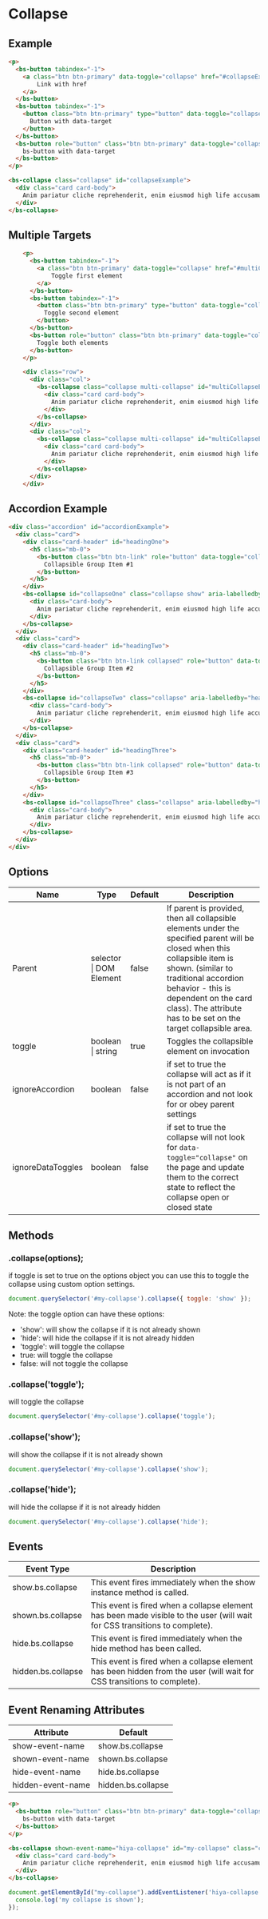 # Collapse

## Example

<vue-html-wrapper>
  <template slot="example">
    <p>
      <bs-button v-pre tabindex="-1">
        <a class="btn btn-primary" data-toggle="collapse" href="#collapseExample" role="button" aria-expanded="false" aria-controls="collapseExample">
            Link with href
        </a>
      </bs-button>
      <bs-button v-pre tabindex="-1">
        <button class="btn btn-primary" type="button" data-toggle="collapse" data-target="#collapseExample" aria-expanded="false" aria-controls="collapseExample">
          Button with data-target
        </button>
      </bs-button>
      <bs-button v-pre role="button" class="btn btn-primary" data-toggle="collapse" data-target="#collapseExample" aria-expanded="false" aria-controls="collapseExample">
        bs-button with data-target
      </bs-button>
    </p>
    <bs-collapse v-pre class="collapse" id="collapseExample">
      <div class="card card-body">
        Anim pariatur cliche reprehenderit, enim eiusmod high life accusamus terry richardson ad squid. Nihil anim keffiyeh helvetica, craft beer labore wes anderson cred nesciunt sapiente ea proident.
      </div>
    </bs-collapse>
  </template>
</vue-html-wrapper>

```html
<p>
  <bs-button tabindex="-1">
    <a class="btn btn-primary" data-toggle="collapse" href="#collapseExample" role="button" aria-expanded="false" aria-controls="collapseExample">
        Link with href
    </a>
  </bs-button>
  <bs-button tabindex="-1">
    <button class="btn btn-primary" type="button" data-toggle="collapse" data-target="#collapseExample" aria-expanded="false" aria-controls="collapseExample">
      Button with data-target
    </button>
  </bs-button>
  <bs-button role="button" class="btn btn-primary" data-toggle="collapse" data-target="#collapseExample" aria-expanded="false" aria-controls="collapseExample">
    bs-button with data-target
  </bs-button>
</p>

<bs-collapse class="collapse" id="collapseExample">
  <div class="card card-body">
    Anim pariatur cliche reprehenderit, enim eiusmod high life accusamus terry richardson ad squid. Nihil anim keffiyeh helvetica, craft beer labore wes anderson cred nesciunt sapiente ea proident.
  </div>
</bs-collapse>
```

## Multiple Targets

<vue-html-wrapper>
  <template slot="example">
    <p>
      <bs-button v-pre tabindex="-1">
        <a class="btn btn-primary" data-toggle="collapse" href="#multiCollapseExample1" role="button" aria-expanded="false" aria-controls="multiCollapseExample1">
            Toggle first element
        </a>
      </bs-button>
      <bs-button v-pre tabindex="-1">
        <button class="btn btn-primary" type="button" data-toggle="collapse" data-target="#multiCollapseExample2" aria-expanded="false" aria-controls="multiCollapseExample2">
          Toggle second element
        </button>
      </bs-button>
      <bs-button v-pre role="button" class="btn btn-primary" data-toggle="collapse" data-target=".multi-collapse" aria-expanded="false" aria-controls="multiCollapseExample1 multiCollapseExample2">
        Toggle both elements
      </bs-button>
    </p>
    <div class="row">
      <div class="col">
        <bs-collapse v-pre class="collapse multi-collapse" id="multiCollapseExample1">
          <div class="card card-body">
            Anim pariatur cliche reprehenderit, enim eiusmod high life accusamus terry richardson ad squid. Nihil anim keffiyeh helvetica, craft beer labore wes anderson cred nesciunt sapiente ea proident.
          </div>
        </bs-collapse>
      </div>
      <div class="col">
        <bs-collapse v-pre class="collapse multi-collapse" id="multiCollapseExample2">
          <div class="card card-body">
            Anim pariatur cliche reprehenderit, enim eiusmod high life accusamus terry richardson ad squid. Nihil anim keffiyeh helvetica, craft beer labore wes anderson cred nesciunt sapiente ea proident.
          </div>
        </bs-collapse>
      </div>
    </div>
  </template>
</vue-html-wrapper>

```html
    <p>
      <bs-button tabindex="-1">
        <a class="btn btn-primary" data-toggle="collapse" href="#multiCollapseExample1" role="button" aria-expanded="false" aria-controls="multiCollapseExample1">
            Toggle first element
        </a>
      </bs-button>
      <bs-button tabindex="-1">
        <button class="btn btn-primary" type="button" data-toggle="collapse" data-target="#multiCollapseExample2" aria-expanded="false" aria-controls="multiCollapseExample2">
          Toggle second element
        </button>
      </bs-button>
      <bs-button role="button" class="btn btn-primary" data-toggle="collapse" data-target=".multi-collapse" aria-expanded="false" aria-controls="multiCollapseExample1 multiCollapseExample2">
        Toggle both elements
      </bs-button>
    </p>

    <div class="row">
      <div class="col">
        <bs-collapse class="collapse multi-collapse" id="multiCollapseExample1">
          <div class="card card-body">
            Anim pariatur cliche reprehenderit, enim eiusmod high life accusamus terry richardson ad squid. Nihil anim keffiyeh helvetica, craft beer labore wes anderson cred nesciunt sapiente ea proident.
          </div>
        </bs-collapse>
      </div>
      <div class="col">
        <bs-collapse class="collapse multi-collapse" id="multiCollapseExample2">
          <div class="card card-body">
            Anim pariatur cliche reprehenderit, enim eiusmod high life accusamus terry richardson ad squid. Nihil anim keffiyeh helvetica, craft beer labore wes anderson cred nesciunt sapiente ea proident.
          </div>
        </bs-collapse>
      </div>
    </div>
```

## Accordion Example

<vue-html-wrapper>
  <template slot="example">
    <div class="accordion" id="accordionExample">
      <div class="card">
        <div class="card-header" id="headingOne">
          <h5 class="mb-0">
            <bs-button v-pre class="btn btn-link" role="button" data-toggle="collapse" data-target="#collapseOne" aria-expanded="true" aria-controls="collapseOne">
              Collapsible Group Item #1
            </bs-button>
          </h5>
        </div>
        <bs-collapse v-pre id="collapseOne" class="collapse show" aria-labelledby="headingOne" data-parent="#accordionExample">
          <div class="card-body">
            Anim pariatur cliche reprehenderit, enim eiusmod high life accusamus terry richardson ad squid. 3 wolf moon officia aute, non cupidatat skateboard dolor brunch. Food truck quinoa nesciunt laborum eiusmod. Brunch 3 wolf moon tempor, sunt aliqua put a bird on it squid single-origin coffee nulla assumenda shoreditch et. Nihil anim keffiyeh helvetica, craft beer labore wes anderson cred nesciunt sapiente ea proident. Ad vegan excepteur butcher vice lomo. Leggings occaecat craft beer farm-to-table, raw denim aesthetic synth nesciunt you probably haven't heard of them accusamus labore sustainable VHS.
          </div>
        </bs-collapse>
      </div>
      <div class="card">
        <div class="card-header" id="headingTwo">
          <h5 class="mb-0">
            <bs-button v-pre class="btn btn-link collapsed" role="button" data-toggle="collapse" data-target="#collapseTwo" aria-expanded="false" aria-controls="collapseTwo">
              Collapsible Group Item #2
            </bs-button>
          </h5>
        </div>
        <bs-collapse v-pre id="collapseTwo" class="collapse" aria-labelledby="headingTwo" data-parent="#accordionExample">
          <div class="card-body">
            Anim pariatur cliche reprehenderit, enim eiusmod high life accusamus terry richardson ad squid. 3 wolf moon officia aute, non cupidatat skateboard dolor brunch. Food truck quinoa nesciunt laborum eiusmod. Brunch 3 wolf moon tempor, sunt aliqua put a bird on it squid single-origin coffee nulla assumenda shoreditch et. Nihil anim keffiyeh helvetica, craft beer labore wes anderson cred nesciunt sapiente ea proident. Ad vegan excepteur butcher vice lomo. Leggings occaecat craft beer farm-to-table, raw denim aesthetic synth nesciunt you probably haven't heard of them accusamus labore sustainable VHS.
          </div>
        </bs-collapse>
      </div>
      <div class="card">
        <div class="card-header" id="headingThree">
          <h5 class="mb-0">
            <bs-button v-pre class="btn btn-link collapsed" role="button" data-toggle="collapse" data-target="#collapseThree" aria-expanded="false" aria-controls="collapseThree">
              Collapsible Group Item #3
            </bs-button>
          </h5>
        </div>
        <bs-collapse v-pre id="collapseThree" class="collapse" aria-labelledby="headingThree" data-parent="#accordionExample">
          <div class="card-body">
            Anim pariatur cliche reprehenderit, enim eiusmod high life accusamus terry richardson ad squid. 3 wolf moon officia aute, non cupidatat skateboard dolor brunch. Food truck quinoa nesciunt laborum eiusmod. Brunch 3 wolf moon tempor, sunt aliqua put a bird on it squid single-origin coffee nulla assumenda shoreditch et. Nihil anim keffiyeh helvetica, craft beer labore wes anderson cred nesciunt sapiente ea proident. Ad vegan excepteur butcher vice lomo. Leggings occaecat craft beer farm-to-table, raw denim aesthetic synth nesciunt you probably haven't heard of them accusamus labore sustainable VHS.
          </div>
        </bs-collapse>
      </div>
    </div>
  </template>
</vue-html-wrapper>

```html
<div class="accordion" id="accordionExample">
  <div class="card">
    <div class="card-header" id="headingOne">
      <h5 class="mb-0">
        <bs-button class="btn btn-link" role="button" data-toggle="collapse" data-target="#collapseOne" aria-expanded="true" aria-controls="collapseOne">
          Collapsible Group Item #1
        </bs-button>
      </h5>
    </div>
    <bs-collapse id="collapseOne" class="collapse show" aria-labelledby="headingOne" data-parent="#accordionExample">
      <div class="card-body">
        Anim pariatur cliche reprehenderit, enim eiusmod high life accusamus terry richardson ad squid. 3 wolf moon officia aute, non cupidatat skateboard dolor brunch. Food truck quinoa nesciunt laborum eiusmod. Brunch 3 wolf moon tempor, sunt aliqua put a bird on it squid single-origin coffee nulla assumenda shoreditch et. Nihil anim keffiyeh helvetica, craft beer labore wes anderson cred nesciunt sapiente ea proident. Ad vegan excepteur butcher vice lomo. Leggings occaecat craft beer farm-to-table, raw denim aesthetic synth nesciunt you probably haven't heard of them accusamus labore sustainable VHS.
      </div>
    </bs-collapse>
  </div>
  <div class="card">
    <div class="card-header" id="headingTwo">
      <h5 class="mb-0">
        <bs-button class="btn btn-link collapsed" role="button" data-toggle="collapse" data-target="#collapseTwo" aria-expanded="false" aria-controls="collapseTwo">
          Collapsible Group Item #2
        </bs-button>
      </h5>
    </div>
    <bs-collapse id="collapseTwo" class="collapse" aria-labelledby="headingTwo" data-parent="#accordionExample">
      <div class="card-body">
        Anim pariatur cliche reprehenderit, enim eiusmod high life accusamus terry richardson ad squid. 3 wolf moon officia aute, non cupidatat skateboard dolor brunch. Food truck quinoa nesciunt laborum eiusmod. Brunch 3 wolf moon tempor, sunt aliqua put a bird on it squid single-origin coffee nulla assumenda shoreditch et. Nihil anim keffiyeh helvetica, craft beer labore wes anderson cred nesciunt sapiente ea proident. Ad vegan excepteur butcher vice lomo. Leggings occaecat craft beer farm-to-table, raw denim aesthetic synth nesciunt you probably haven't heard of them accusamus labore sustainable VHS.
      </div>
    </bs-collapse>
  </div>
  <div class="card">
    <div class="card-header" id="headingThree">
      <h5 class="mb-0">
        <bs-button class="btn btn-link collapsed" role="button" data-toggle="collapse" data-target="#collapseThree" aria-expanded="false" aria-controls="collapseThree">
          Collapsible Group Item #3
        </bs-button>
      </h5>
    </div>
    <bs-collapse id="collapseThree" class="collapse" aria-labelledby="headingThree" data-parent="#accordionExample">
      <div class="card-body">
        Anim pariatur cliche reprehenderit, enim eiusmod high life accusamus terry richardson ad squid. 3 wolf moon officia aute, non cupidatat skateboard dolor brunch. Food truck quinoa nesciunt laborum eiusmod. Brunch 3 wolf moon tempor, sunt aliqua put a bird on it squid single-origin coffee nulla assumenda shoreditch et. Nihil anim keffiyeh helvetica, craft beer labore wes anderson cred nesciunt sapiente ea proident. Ad vegan excepteur butcher vice lomo. Leggings occaecat craft beer farm-to-table, raw denim aesthetic synth nesciunt you probably haven't heard of them accusamus labore sustainable VHS.
      </div>
    </bs-collapse>
  </div>
</div>

```

## Options

| Name | Type | Default | Description |
| --- | --- | --- | --- |
| Parent | selector \| DOM Element | false | If parent is provided, then all collapsible elements under the specified parent will be closed when this collapsible item is shown. (similar to traditional accordion behavior - this is dependent on the card class). The attribute has to be set on the target collapsible area. |
| toggle | boolean \| string | true | Toggles the collapsible element on invocation |
| ignoreAccordion | boolean | false | if set to true the collapse will act as if it is not part of an accordion and not look for or obey parent settings |
| ignoreDataToggles | boolean | false | if set to true the collapse will not look for `data-toggle="collapse"` on the page and update them to the correct state to reflect the collapse open or closed state |

## Methods

### .collapse(options);
if toggle is set to true on the options object you can use this to toggle the collapse using custom option settings.
```js
document.querySelector('#my-collapse').collapse({ toggle: 'show' });
```
Note: the toggle option can have these options:
* 'show': will show the collapse if it is not already shown
* 'hide': will hide the collapse if it is not already hidden
* 'toggle': will toggle the collapse
* true: will toggle the collapse
* false: will not toggle the collapse

### .collapse('toggle');
will toggle the collapse
```js
document.querySelector('#my-collapse').collapse('toggle');
```

### .collapse('show');
will show the collapse if it is not already shown
```js
document.querySelector('#my-collapse').collapse('show');
```

### .collapse('hide');
will hide the collapse if it is not already hidden
```js
document.querySelector('#my-collapse').collapse('hide');
```

## Events

| Event Type | Description |
| --- | --- |
| show.bs.collapse | This event fires immediately when the show instance method is called. |
| shown.bs.collapse | This event is fired when a collapse element has been made visible to the user (will wait for CSS transitions to complete). |
| hide.bs.collapse | This event is fired immediately when the hide method has been called. |
| hidden.bs.collapse | 	This event is fired when a collapse element has been hidden from the user (will wait for CSS transitions to complete). |

## Event Renaming Attributes

| Attribute | Default |
| ------------- | ------------- |
| show-event-name | show.bs.collapse |
| shown-event-name | shown.bs.collapse |
| hide-event-name | hide.bs.collapse |
| hidden-event-name | hidden.bs.collapse |


```html
<p>
  <bs-button role="button" class="btn btn-primary" data-toggle="collapse" data-target="#collapseExample" aria-expanded="false" aria-controls="collapseExample">
    bs-button with data-target
  </bs-button>
</p>

<bs-collapse shown-event-name="hiya-collapse" id="my-collapse" class="collapse" id="collapseExample">
  <div class="card card-body">
    Anim pariatur cliche reprehenderit, enim eiusmod high life accusamus terry richardson ad squid. Nihil anim keffiyeh helvetica, craft beer labore wes anderson cred nesciunt sapiente ea proident.
  </div>
</bs-collapse>
```
```js
document.getElementById("my-collapse").addEventListener('hiya-collapse', function(event) {
  console.log('my collapse is shown');
});
```